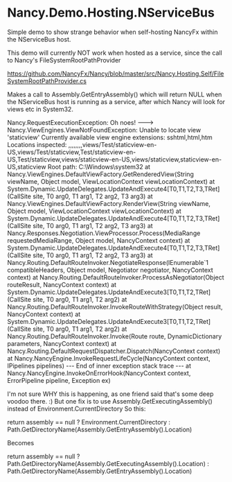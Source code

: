 Nancy.Demo.Hosting.NServiceBus
==============================
Simple demo to show strange behavior when self-hosting NancyFx within the NServiceBus host.

This demo will currently NOT work when hosted as a service, since the call to Nancy's FileSystemRootPathProvider 

https://github.com/NancyFx/Nancy/blob/master/src/Nancy.Hosting.Self/FileSystemRootPathProvider.cs

Makes a call to Assembly.GetEntryAssembly() which will return NULL when the NServiceBus host is running as a service, 
after which Nancy will look for views etc in System32.

Nancy.RequestExecutionException: Oh noes! ---> Nancy.ViewEngines.ViewNotFoundException: Unable to locate view 'staticview'
Currently available view engine extensions: sshtml,html,htm
Locations inspected: ,,,,,,,,views/Test/staticview-en-US,views/Test/staticview,Test/staticview-en-US,Test/staticview,views/staticview-en-US,views/staticview,staticview-en-US,staticview
Root path: C:\Windows\system32
   at Nancy.ViewEngines.DefaultViewFactory.GetRenderedView(String viewName, Object model, ViewLocationContext viewLocationContext)
   at System.Dynamic.UpdateDelegates.UpdateAndExecute4[T0,T1,T2,T3,TRet](CallSite site, T0 arg0, T1 arg1, T2 arg2, T3 arg3)
   at Nancy.ViewEngines.DefaultViewFactory.RenderView(String viewName, Object model, ViewLocationContext viewLocationContext)
   at System.Dynamic.UpdateDelegates.UpdateAndExecute4[T0,T1,T2,T3,TRet](CallSite site, T0 arg0, T1 arg1, T2 arg2, T3 arg3)
   at Nancy.Responses.Negotiation.ViewProcessor.Process(MediaRange requestedMediaRange, Object model, NancyContext context)
   at System.Dynamic.UpdateDelegates.UpdateAndExecute4[T0,T1,T2,T3,TRet](CallSite site, T0 arg0, T1 arg1, T2 arg2, T3 arg3)
   at Nancy.Routing.DefaultRouteInvoker.NegotiateResponse(IEnumerable`1 compatibleHeaders, Object model, Negotiator negotiator, NancyContext context)
   at Nancy.Routing.DefaultRouteInvoker.ProcessAsNegotiator(Object routeResult, NancyContext context)
   at System.Dynamic.UpdateDelegates.UpdateAndExecute3[T0,T1,T2,TRet](CallSite site, T0 arg0, T1 arg1, T2 arg2)
   at Nancy.Routing.DefaultRouteInvoker.InvokeRouteWithStrategy(Object result, NancyContext context)
   at System.Dynamic.UpdateDelegates.UpdateAndExecute3[T0,T1,T2,TRet](CallSite site, T0 arg0, T1 arg1, T2 arg2)
   at Nancy.Routing.DefaultRouteInvoker.Invoke(Route route, DynamicDictionary parameters, NancyContext context)
   at Nancy.Routing.DefaultRequestDispatcher.Dispatch(NancyContext context)
   at Nancy.NancyEngine.InvokeRequestLifeCycle(NancyContext context, IPipelines pipelines)
   --- End of inner exception stack trace ---
   at Nancy.NancyEngine.InvokeOnErrorHook(NancyContext context, ErrorPipeline pipeline, Exception ex)

I'm not sure WHY this is happening, as one friend said that's some deep voodoo there. :)  But one fix is to 
use Assembly.GetExecutingAssembly() instead of Environment.CurrentDirectory So this: 

  return assembly == null ? Environment.CurrentDirectory :
                Path.GetDirectoryName(Assembly.GetEntryAssembly().Location)

Becomes 

 return assembly == null ?  Path.GetDirectoryName(Assembly.GetExecutingAssembly().Location) :
                Path.GetDirectoryName(Assembly.GetEntryAssembly().Location)
